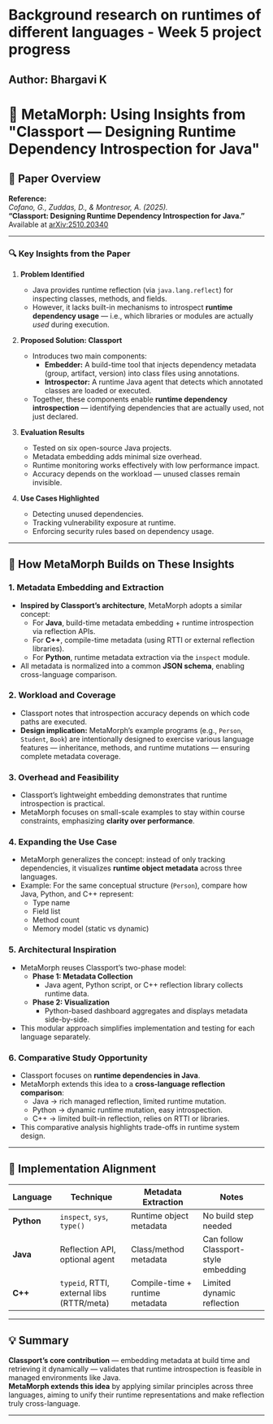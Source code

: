 # Background research on runtimes of different languages - Week 5 project progress

Author: Bhargavi K
-------------
# 📘 MetaMorph: Using Insights from "Classport — Designing Runtime Dependency Introspection for Java"

## 🧩 Paper Overview

**Reference:**  
*Cofano, G., Zuddas, D., & Montresor, A. (2025).*  
**“Classport: Designing Runtime Dependency Introspection for Java.”**  
Available at [arXiv:2510.20340](https://arxiv.org/pdf/2510.20340)

---

### 🔍 Key Insights from the Paper

1. **Problem Identified**
   - Java provides runtime reflection (via `java.lang.reflect`) for inspecting classes, methods, and fields.
   - However, it lacks built-in mechanisms to introspect **runtime dependency usage** — i.e., which libraries or modules are actually *used* during execution.

2. **Proposed Solution: Classport**
   - Introduces two main components:
     - **Embedder:** A build-time tool that injects dependency metadata (group, artifact, version) into class files using annotations.
     - **Introspector:** A runtime Java agent that detects which annotated classes are loaded or executed.
   - Together, these components enable **runtime dependency introspection** — identifying dependencies that are actually used, not just declared.

3. **Evaluation Results**
   - Tested on six open-source Java projects.
   - Metadata embedding adds minimal size overhead.
   - Runtime monitoring works effectively with low performance impact.
   - Accuracy depends on the workload — unused classes remain invisible.

4. **Use Cases Highlighted**
   - Detecting unused dependencies.
   - Tracking vulnerability exposure at runtime.
   - Enforcing security rules based on dependency usage.

---

## 🧠 How MetaMorph Builds on These Insights

### 1. Metadata Embedding and Extraction
- **Inspired by Classport’s architecture**, MetaMorph adopts a similar concept:
  - For **Java**, build-time metadata embedding + runtime introspection via reflection APIs.
  - For **C++**, compile-time metadata (using RTTI or external reflection libraries).
  - For **Python**, runtime metadata extraction via the `inspect` module.
- All metadata is normalized into a common **JSON schema**, enabling cross-language comparison.

### 2. Workload and Coverage
- Classport notes that introspection accuracy depends on which code paths are executed.
- **Design implication:** MetaMorph’s example programs (e.g., `Person`, `Student`, `Book`) are intentionally designed to exercise various language features — inheritance, methods, and runtime mutations — ensuring complete metadata coverage.

### 3. Overhead and Feasibility
- Classport’s lightweight embedding demonstrates that runtime introspection is practical.
- MetaMorph focuses on small-scale examples to stay within course constraints, emphasizing **clarity over performance**.

### 4. Expanding the Use Case
- MetaMorph generalizes the concept: instead of only tracking dependencies, it visualizes **runtime object metadata** across three languages.
- Example: For the same conceptual structure (`Person`), compare how Java, Python, and C++ represent:
  - Type name
  - Field list
  - Method count
  - Memory model (static vs dynamic)

### 5. Architectural Inspiration
- MetaMorph reuses Classport’s two-phase model:
  - **Phase 1: Metadata Collection**
    - Java agent, Python script, or C++ reflection library collects runtime data.
  - **Phase 2: Visualization**
    - Python-based dashboard aggregates and displays metadata side-by-side.
- This modular approach simplifies implementation and testing for each language separately.

### 6. Comparative Study Opportunity
- Classport focuses on **runtime dependencies in Java**.  
- MetaMorph extends this idea to a **cross-language reflection comparison**:
  - Java → rich managed reflection, limited runtime mutation.
  - Python → dynamic runtime mutation, easy introspection.
  - C++ → limited built-in reflection, relies on RTTI or libraries.
- This comparative analysis highlights trade-offs in runtime system design.

---

## 🧱 Implementation Alignment

| Language | Technique | Metadata Extraction | Notes |
|-----------|------------|--------------------|-------|
| **Python** | `inspect`, `sys`, `type()` | Runtime object metadata | No build step needed |
| **Java** | Reflection API, optional agent | Class/method metadata | Can follow Classport-style embedding |
| **C++** | `typeid`, RTTI, external libs (RTTR/meta) | Compile-time + runtime metadata | Limited dynamic reflection |

---

## 💡 Summary

**Classport’s core contribution** — embedding metadata at build time and retrieving it dynamically — validates that runtime introspection is feasible in managed environments like Java.  
**MetaMorph extends this idea** by applying similar principles across three languages, aiming to unify their runtime representations and make reflection truly cross-language.

---
